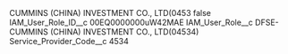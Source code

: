 <?xml version="1.0" encoding="UTF-8"?>
<CustomMetadata xmlns="http://soap.sforce.com/2006/04/metadata" xmlns:xsi="http://www.w3.org/2001/XMLSchema-instance" xmlns:xsd="http://www.w3.org/2001/XMLSchema">
    <label>CUMMINS (CHINA) INVESTMENT CO., LTD(0453</label>
    <protected>false</protected>
    <values>
        <field>IAM_User_Role_ID__c</field>
        <value xsi:type="xsd:string">00EQ0000000uW42MAE</value>
    </values>
    <values>
        <field>IAM_User_Role__c</field>
        <value xsi:type="xsd:string">DFSE-CUMMINS (CHINA) INVESTMENT CO., LTD(04534)</value>
    </values>
    <values>
        <field>Service_Provider_Code__c</field>
        <value xsi:type="xsd:string">4534</value>
    </values>
</CustomMetadata>
